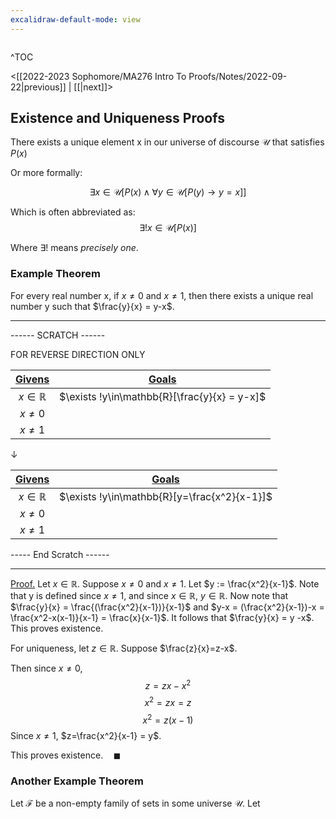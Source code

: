 ```yaml
---
excalidraw-default-mode: view
---
```



```toc

```

^TOC

<[[2022-2023 Sophomore/MA276 Intro To Proofs/Notes/2022-09-22|previous]] | [[|next]]>


## Existence and Uniqueness Proofs

There exists a unique element x in our universe of discourse $\mathcal{U}$ that satisfies $P(x)$

Or more formally:

$$\exists x \in \mathcal{U}[P(x) \land \forall y \in \mathcal{U}[P(y) \to y= x]]$$ 

Which is often abbreviated as:
$$\exists ! x \in \mathcal{U}[P(x)]$$

Where $\exists !$ means *precisely one*.


### Example Theorem

For every real number x, if $x \neq 0$ and $x \neq 1$, then there exists a unique real number y such that $\frac{y}{x} = y-x$.

---
------ SCRATCH ------

FOR REVERSE DIRECTION ONLY

|<u>Givens</u>|<u>Goals</u>|
| :---: | :---: |
|$x \in \mathbb{R}$|$\exists !y\in\mathbb{R}[\frac{y}{x} = y-x]$|
|$x \neq 0$||
|$x \neq 1$||

$\downarrow$

|<u>Givens</u>|<u>Goals</u>|
| :---: | :---: |
|$x \in \mathbb{R}$|$\exists !y\in\mathbb{R}[y=\frac{x^2}{x-1}]$|
|$x \neq 0$||
|$x \neq 1$||



----- End Scratch ------

---

<u>Proof.</u> Let $x\in\mathbb{R}$. Suppose $x\neq 0$ and $x\neq 1$. Let $y := \frac{x^2}{x-1}$. Note that y is defined since $x\neq 1$, and since $x\in\mathbb{R}$, $y\in\mathbb{R}$. Now note that $\frac{y}{x} = \frac{(\frac{x^2}{x-1})}{x-1}$ and $y-x = (\frac{x^2}{x-1})-x = \frac{x^2-x(x-1)}{x-1} = \frac{x}{x-1}$. It follows that $\frac{y}{x} = y -x$. This proves existence.

For uniqueness, let $z\in\mathbb{R}$. Suppose $\frac{z}{x}=z-x$.


Then since $x\neq0$,
$$z = zx-x^2$$
$$x^2=zx=z$$
$$x^2=z(x-1)$$
Since $x\neq1$, $z=\frac{x^2}{x-1} = y$.

This proves existence.$\quad\blacksquare$

### Another Example Theorem

Let $\mathcal{F}$ be a non-empty family of sets in some universe $\mathcal{U}$. Let 
